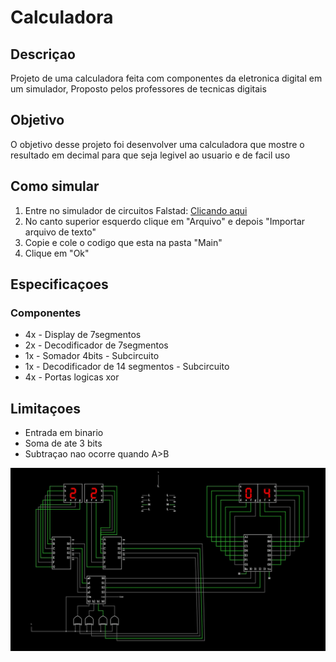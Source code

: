 # Calculadora

## Descriçao

Projeto de uma calculadora feita com componentes da eletronica digital em um simulador, Proposto pelos professores de tecnicas digitais

## Objetivo

O objetivo desse projeto foi desenvolver uma calculadora que mostre o resultado em decimal para que seja legivel ao usuario e de facil uso 

## Como simular

  1. Entre no simulador de circuitos Falstad: [Clicando aqui](https://www.falstad.com/circuit/circuitjs.html)
  2. No canto superior esquerdo clique em "Arquivo" e depois "Importar arquivo de texto"
  3. Copie e cole o codigo que esta na pasta "Main" 
  4. Clique em "Ok"

## Especificaçoes
### Componentes

  * 4x - Display de 7segmentos
  * 2x - Decodificador de 7segmentos
  * 1x - Somador 4bits - Subcircuito
  * 1x - Decodificador de 14 segmentos - Subcircuito
  * 4x - Portas logicas xor

## Limitaçoes
 * Entrada em binario
 * Soma de ate 3 bits
 * Subtraçao nao ocorre quando A>B

![circuito](./circuito.jpg)

